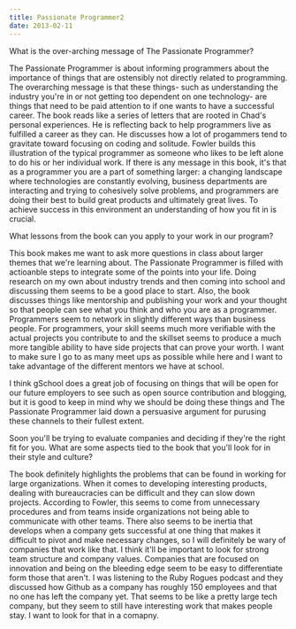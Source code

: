 ```yaml
---
title: Passionate Programmer2
date: 2013-02-11
---
```


What is the over-arching message of The Passionate Programmer?

The Passionate Programmer is about informing programmers about the importance of things that are ostensibly not directly related to programming.  The overarching message is that these things- such as understanding the industry you're in or not getting too dependent on one technology- are things that need to be paid attention to if one wants to have a successful career.  The book reads like a series of letters that are rooted in Chad's personal experiences.  He is reflecting back to help programmers live as fulfilled a career as they can.  He discusses how a lot of progammers tend to gravitate toward focusing on coding and solitude.  Fowler builds this illustration of the typical programmer as someone who likes to be left alone to do his or her individual work.  If there is any message in this book, it's that as a programmer you are a part of something larger: a changing landscape where technologies are constantly evolving, business departments are interacting and trying to cohesively solve problems, and programmers are doing their best to build great products and ultimately great lives.  To achieve success in this environment an understanding of how you fit in is crucial.

What lessons from the book can you apply to your work in our program?

This book makes me want to ask more questions in class about larger themes that we're learning about.  The Passionate Programmer is filled with actioanble steps to integrate some of the points into your life.  Doing research on my own about industry trends and then coming into school and discussing them seems to be a good place to start.  Also, the book discusses things like mentorship and publishing your work and your thought so that people can see what you think and who you are as a programmer.  Programmers seem to network in slightly different ways than business people.  For programmers, your skill seems much more verifiable with the actual projects you contribute to and the skillset seems to produce a much more tangible ability to have side projects that can prove your worth. I want to make sure I go to as many meet ups as possible while here and I want to take advantage of the different mentors we have at school.

I think gSchool does a great job of focusing on things that will be open for our future employers to see such as open source contribution and blogging, but it is good to keep in mind why we should be doing these things and The Passionate Programmer laid down a persuasive argument for purusing these channels to their fullest extent.

Soon you'll be trying to evaluate companies  and deciding if they're the right fit for you.  What are some aspects tied to the book that you'll look for in their style and culture?

The book definitely highlights the problems that can be found in working for large organizations.  When it comes to developing interesting products, dealing with bureaucracies can be difficult and they can slow down projects. According to Fowler, this seems to come from unnecessary procedures and from teams inside organizations not being able to communicate with other teams.  There also seems to be inertia that develops when a company gets successful at one thing that makes it difficult to pivot and make necessary changes, so I will definitely be wary of companies that work like that.  I think it'll be important to look for strong team structure and company values. Companies that are focused on innovation and being on the bleeding edge seem to be easy to differentiate form those that aren't.  I was listening to the Ruby Rogues podcast and they discussed how Github as a company has roughly 150 employees and that no one has left the company yet.  That seems to be like a pretty large tech company, but they seem to still have interesting work that makes people stay.  I want to look for that in a comapny.
